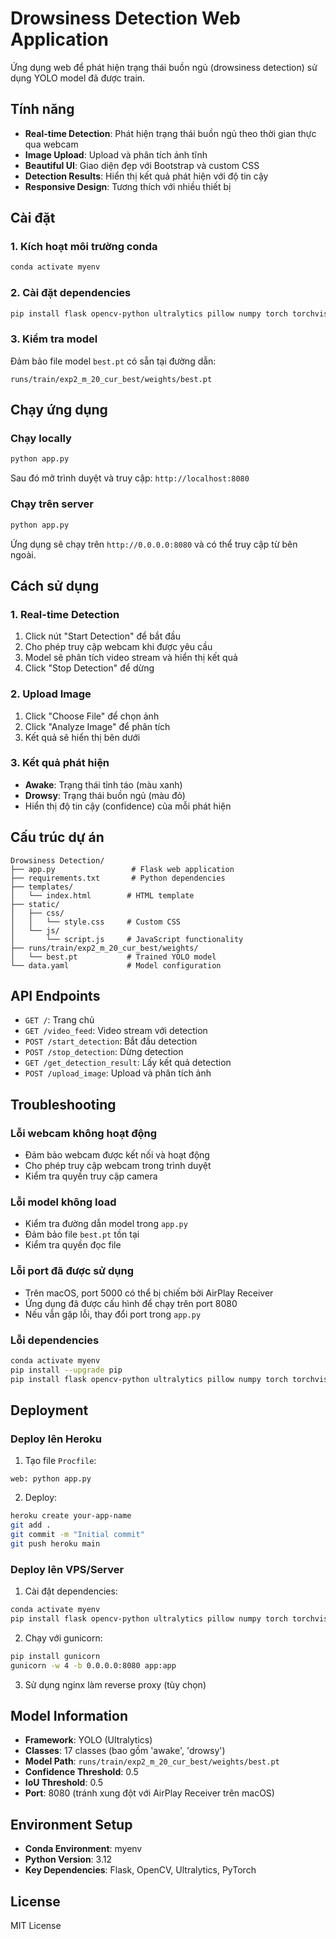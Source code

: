 # Drowsiness Detection Web Application

Ứng dụng web để phát hiện trạng thái buồn ngủ (drowsiness detection) sử dụng YOLO model đã được train.

## Tính năng

- **Real-time Detection**: Phát hiện trạng thái buồn ngủ theo thời gian thực qua webcam
- **Image Upload**: Upload và phân tích ảnh tĩnh
- **Beautiful UI**: Giao diện đẹp với Bootstrap và custom CSS
- **Detection Results**: Hiển thị kết quả phát hiện với độ tin cậy
- **Responsive Design**: Tương thích với nhiều thiết bị

## Cài đặt

### 1. Kích hoạt môi trường conda

```bash
conda activate myenv
```

### 2. Cài đặt dependencies

```bash
pip install flask opencv-python ultralytics pillow numpy torch torchvision
```

### 3. Kiểm tra model

Đảm bảo file model `best.pt` có sẵn tại đường dẫn:
```
runs/train/exp2_m_20_cur_best/weights/best.pt
```

## Chạy ứng dụng

### Chạy locally

```bash
python app.py
```

Sau đó mở trình duyệt và truy cập: `http://localhost:8080`

### Chạy trên server

```bash
python app.py
```

Ứng dụng sẽ chạy trên `http://0.0.0.0:8080` và có thể truy cập từ bên ngoài.

## Cách sử dụng

### 1. Real-time Detection

1. Click nút "Start Detection" để bắt đầu
2. Cho phép truy cập webcam khi được yêu cầu
3. Model sẽ phân tích video stream và hiển thị kết quả
4. Click "Stop Detection" để dừng

### 2. Upload Image

1. Click "Choose File" để chọn ảnh
2. Click "Analyze Image" để phân tích
3. Kết quả sẽ hiển thị bên dưới

### 3. Kết quả phát hiện

- **Awake**: Trạng thái tỉnh táo (màu xanh)
- **Drowsy**: Trạng thái buồn ngủ (màu đỏ)
- Hiển thị độ tin cậy (confidence) của mỗi phát hiện

## Cấu trúc dự án

```
Drowsiness Detection/
├── app.py                 # Flask web application
├── requirements.txt       # Python dependencies
├── templates/
│   └── index.html        # HTML template
├── static/
│   ├── css/
│   │   └── style.css     # Custom CSS
│   └── js/
│       └── script.js     # JavaScript functionality
├── runs/train/exp2_m_20_cur_best/weights/
│   └── best.pt           # Trained YOLO model
└── data.yaml             # Model configuration
```

## API Endpoints

- `GET /`: Trang chủ
- `GET /video_feed`: Video stream với detection
- `POST /start_detection`: Bắt đầu detection
- `POST /stop_detection`: Dừng detection
- `GET /get_detection_result`: Lấy kết quả detection
- `POST /upload_image`: Upload và phân tích ảnh

## Troubleshooting

### Lỗi webcam không hoạt động
- Đảm bảo webcam được kết nối và hoạt động
- Cho phép truy cập webcam trong trình duyệt
- Kiểm tra quyền truy cập camera

### Lỗi model không load
- Kiểm tra đường dẫn model trong `app.py`
- Đảm bảo file `best.pt` tồn tại
- Kiểm tra quyền đọc file

### Lỗi port đã được sử dụng
- Trên macOS, port 5000 có thể bị chiếm bởi AirPlay Receiver
- Ứng dụng đã được cấu hình để chạy trên port 8080
- Nếu vẫn gặp lỗi, thay đổi port trong `app.py`

### Lỗi dependencies
```bash
conda activate myenv
pip install --upgrade pip
pip install flask opencv-python ultralytics pillow numpy torch torchvision
```

## Deployment

### Deploy lên Heroku

1. Tạo file `Procfile`:
```
web: python app.py
```

2. Deploy:
```bash
heroku create your-app-name
git add .
git commit -m "Initial commit"
git push heroku main
```

### Deploy lên VPS/Server

1. Cài đặt dependencies:
```bash
conda activate myenv
pip install flask opencv-python ultralytics pillow numpy torch torchvision
```

2. Chạy với gunicorn:
```bash
pip install gunicorn
gunicorn -w 4 -b 0.0.0.0:8080 app:app
```

3. Sử dụng nginx làm reverse proxy (tùy chọn)

## Model Information

- **Framework**: YOLO (Ultralytics)
- **Classes**: 17 classes (bao gồm 'awake', 'drowsy')
- **Model Path**: `runs/train/exp2_m_20_cur_best/weights/best.pt`
- **Confidence Threshold**: 0.5
- **IoU Threshold**: 0.5
- **Port**: 8080 (tránh xung đột với AirPlay Receiver trên macOS)

## Environment Setup

- **Conda Environment**: myenv
- **Python Version**: 3.12
- **Key Dependencies**: Flask, OpenCV, Ultralytics, PyTorch

## License

MIT License 